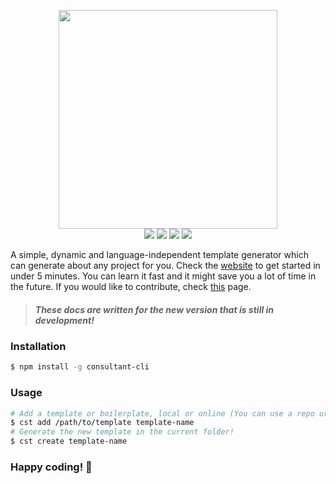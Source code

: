 <p align="center">
  <img src="http://i.imgur.com/RL2kYyg.png" width="350"><br />
  <img src="https://img.shields.io/badge/status-beta-16a085.svg">
  <img src="https://travis-ci.org/Jense5/consultant.svg?branch=master">
  <img src="https://img.shields.io/npm/v/consultant-cli.svg">
  <img src="https://img.shields.io/npm/l/consultant-cli.svg">
</p>

A simple, dynamic and language-independent template generator which can generate about any project
for you. Check the [website](http://jense5.github.io/consultant) to get started in under 5 minutes.
You can learn it fast and it might save you a lot of time in the future. If you would like to
contribute, check [this](https://github.com/Jense5/consultant/blob/master/CONTRIBUTING.md) page.

> ##### These docs are written for the new version that is still in development!

### Installation

```sh
$ npm install -g consultant-cli
```

### Usage

```sh
# Add a template or boilerplate, local or online (You can use a repo url).
$ cst add /path/to/template template-name
# Generate the new template in the current folder!
$ cst create template-name
```
### Happy coding! 🎉
